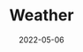 ---
title: Weather
id: weather
tech: API, JavaScript
date: 2022-05-06
link: https://zacharycrespin.github.io/weather/
linktext: View
---